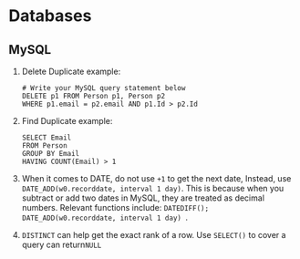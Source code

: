 # Databases

## MySQL
1. Delete Duplicate example:
	```mysql
	# Write your MySQL query statement below
	DELETE p1 FROM Person p1, Person p2
	WHERE p1.email = p2.email AND p1.Id > p2.Id
	```

2. Find Duplicate example:
	```mysql
	SELECT Email 
	FROM Person
	GROUP BY Email
	HAVING COUNT(Email) > 1
	```

3. When it comes to DATE, do not use `+1` to get the next date, Instead, use `DATE_ADD(w0.recorddate, interval 1 day)`. This is because when you subtract or add two dates in MySQL, they are treated as decimal numbers. Relevant functions include: `DATEDIFF(); DATE_ADD(w0.recorddate, interval 1 day) `.

4. `DISTINCT` can help get the exact rank of a row. Use `SELECT()` to cover a query can return`NULL`